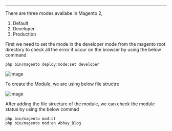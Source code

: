 
___

There are three modes availabe in Magento 2,
1. Default
2. Developer
3. Production

First we need to set the mode in the developer mode from the magento root directory to check all the error if occur on the browser by using the below command 

    php bin/magento deploy:mode:set developer
![image](https://user-images.githubusercontent.com/55655451/121768179-7d166380-cb7a-11eb-862b-5533452ec27a.png)

    
To create the Module, we are using below file structre

![image](https://user-images.githubusercontent.com/55655451/121768119-f8c3e080-cb79-11eb-9752-d6d4d409a8ce.png)

After adding the file structure of the module, we can check the module status by using the below commad

    php bin/magento mod:st
    php bin/magento mod:en Abhay_Blog
